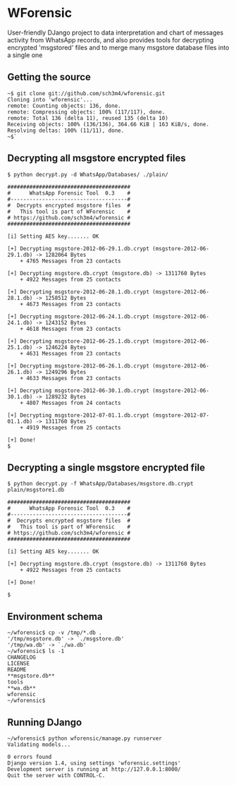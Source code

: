 # WForensic

User-friendly DJango project to data interpretation and chart of messages activity from WhatsApp records, and also provides tools for decrypting encrypted 'msgstored' files and to merge many msgstore database files into a single one


## Getting the source

    ~$ git clone git://github.com/sch3m4/wforensic.git
    Cloning into 'wforensic'...
    remote: Counting objects: 136, done.
    remote: Compressing objects: 100% (117/117), done.
    remote: Total 136 (delta 11), reused 135 (delta 10)
    Receiving objects: 100% (136/136), 364.66 KiB | 163 KiB/s, done.
    Resolving deltas: 100% (11/11), done.
    ~$`

## Decrypting all msgstore encrypted files

    $ python decrypt.py -d WhatsApp/Databases/ ./plain/
    
    #######################################
    #      WhatsApp Forensic Tool  0.3    #
    #-------------------------------------#
    #  Decrypts encrypted msgstore files  #
    #   This tool is part of WForensic    #
    # https://github.com/sch3m4/wforensic #
    #######################################
    
    [i] Setting AES key....... OK
    
    [+] Decrypting msgstore-2012-06-29.1.db.crypt (msgstore-2012-06-29.1.db) -> 1282064 Bytes 
        + 4765 Messages from 23 contacts
    
    [+] Decrypting msgstore.db.crypt (msgstore.db) -> 1311760 Bytes 
        + 4922 Messages from 25 contacts 
    
    [+] Decrypting msgstore-2012-06-28.1.db.crypt (msgstore-2012-06-28.1.db) -> 1258512 Bytes 
        + 4673 Messages from 23 contacts 
    
    [+] Decrypting msgstore-2012-06-24.1.db.crypt (msgstore-2012-06-24.1.db) -> 1243152 Bytes 
        + 4618 Messages from 23 contacts 
    
    [+] Decrypting msgstore-2012-06-25.1.db.crypt (msgstore-2012-06-25.1.db) -> 1246224 Bytes 
        + 4631 Messages from 23 contacts 
    
    [+] Decrypting msgstore-2012-06-26.1.db.crypt (msgstore-2012-06-26.1.db) -> 1249296 Bytes 
        + 4633 Messages from 23 contacts 
    
    [+] Decrypting msgstore-2012-06-30.1.db.crypt (msgstore-2012-06-30.1.db) -> 1289232 Bytes 
        + 4807 Messages from 24 contacts 
    
    [+] Decrypting msgstore-2012-07-01.1.db.crypt (msgstore-2012-07-01.1.db) -> 1311760 Bytes 
        + 4919 Messages from 25 contacts 
    
    [+] Done!
    $

## Decrypting a single msgstore encrypted file

    $ python decrypt.py -f WhatsApp/Databases/msgstore.db.crypt plain/msgstore1.db
    
    #######################################
    #      WhatsApp Forensic Tool  0.3    #
    #-------------------------------------#
    #  Decrypts encrypted msgstore files  #
    #   This tool is part of WForensic    #
    # https://github.com/sch3m4/wforensic #
    #######################################
    
    [i] Setting AES key....... OK
    
    [+] Decrypting msgstore.db.crypt (msgstore.db) -> 1311760 Bytes 
        + 4922 Messages from 25 contacts 
    
    [+] Done!
    
    $

## Environment schema

    ~/wforensic$ cp -v /tmp/*.db .
    '/tmp/msgstore.db' -> `./msgstore.db'
    '/tmp/wa.db' -> `./wa.db'
    ~/wforensic$ ls -1
    CHANGELOG
    LICENSE
    README
    **msgstore.db**
    tools
    **wa.db**
    wforensic
    ~/wforensic$

## Running DJango

    ~/wforensic$ python wforensic/manage.py runserver
    Validating models...
    
    0 errors found
    Django version 1.4, using settings 'wforensic.settings'
    Development server is running at http://127.0.0.1:8000/
    Quit the server with CONTROL-C.
